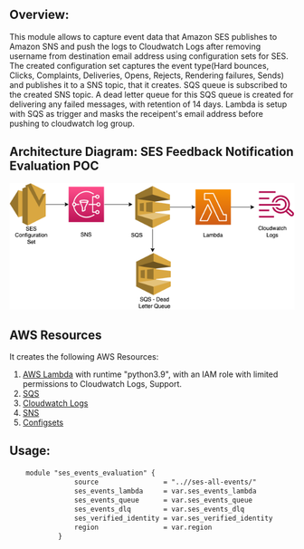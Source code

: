## Overview:

This module allows to capture event data that Amazon SES publishes to Amazon SNS and push the logs to Cloudwatch Logs after removing username from destination email address using configuration sets for SES. The created configuration set captures the event type(Hard bounces, Clicks, Complaints, Deliveries, Opens, Rejects, Rendering failures, Sends) and publishes it to a SNS topic, that it creates. SQS queue is subscribed to the created SNS topic. A dead letter queue for this SQS queue is created for delivering any failed messages, with retention of 14 days. Lambda is setup with SQS as trigger and masks the receipent's email address before pushing to cloudwatch log group.

## Architecture Diagram: SES Feedback Notification Evaluation POC

![Service Limit Monitoring Diagram](./ses_configuration_sets.png)


## AWS Resources
It creates the following AWS Resources:
1. [AWS Lambda](https://docs.aws.amazon.com/lambda/latest/dg/welcome.html) with runtime "python3.9", with an IAM role with limited permissions to Cloudwatch Logs, Support.
2. [SQS](https://docs.aws.amazon.com/AWSSimpleQueueService/latest/SQSDeveloperGuide/welcome.html)
3. [Cloudwatch Logs](https://docs.aws.amazon.com/AmazonCloudWatch/latest/logs/WhatIsCloudWatchLogs.html)
4. [SNS](https://docs.aws.amazon.com/sns/latest/dg/welcome.html)
5. [Configsets](https://docs.aws.amazon.com/ses/latest/dg/creating-configuration-sets.html)

## Usage:

```hcl
    module "ses_events_evaluation" {
                source                = "..//ses-all-events/"
                ses_events_lambda     = var.ses_events_lambda
                ses_events_queue      = var.ses_events_queue
                ses_events_dlq        = var.ses_events_dlq
                ses_verified_identity = var.ses_verified_identity
                region                = var.region
            }
```